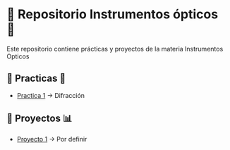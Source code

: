 # 🔭 Repositorio Instrumentos ópticos 🌌

Este repositorio contiene prácticas y proyectos de la materia Instrumentos Opticos

## 📂 Practicas 🔦
- [Practica 1](practicas/practica1/main.py) → Difracción

## 📂 Proyectos 📊
- [Proyecto 1](proyectos/proyecto1) → Por definir
